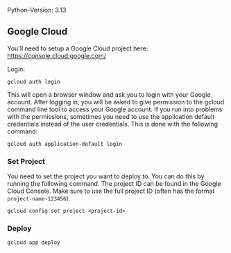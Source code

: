 Python-Version: 3.13

## Google Cloud

You'll need to setup a Google Cloud project here: https://console.cloud.google.com/

Login:

```shell
gcloud auth login
```

This will open a browser window and ask you to login with your Google account. After logging in, you will be asked to
give permission to the gcloud command line tool to access your Google account.
If you run into problems with the permissions, sometimes you need to use the application default credentials instead of
the user credentials. This is done with the following command:

```shell
gcloud auth application-default login
```

### Set Project

You need to set the project you want to deploy to. You can do this by running the following command. The project ID can be found in the Google Cloud Console. Make sure to use the full project ID (often has the format `project-name-123456`).
```shell
gcloud config set project <project-id>
```

### Deploy

```shell
gcloud app deploy
```

